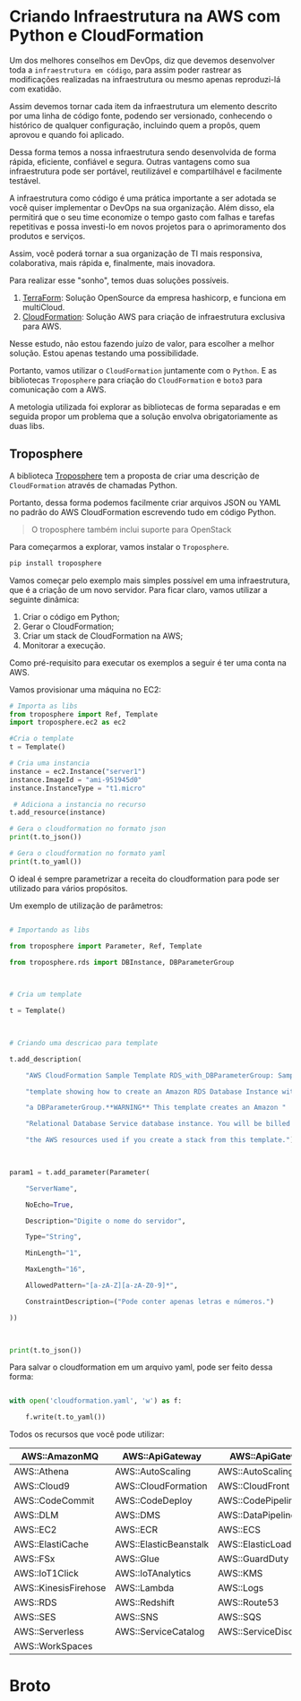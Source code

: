 
# Criando Infraestrutura na AWS com Python e CloudFormation

Um dos melhores conselhos em DevOps, diz que devemos desenvolver toda a `infraestrutura em código`, para assim poder rastrear as modificações realizadas na infraestrutura ou mesmo apenas reproduzi-lá com exatidão.

Assim devemos tornar cada item da infraestrutura um elemento descrito por uma linha de código fonte, podendo ser versionado, conhecendo o histórico de qualquer configuração, incluindo quem a propôs, quem aprovou e quando foi aplicado.

Dessa forma temos a nossa infraestrutura sendo desenvolvida de forma rápida, eficiente, confiável e segura. Outras vantagens como sua infraestrutura pode ser portável, reutilizável e compartilhável e facilmente testável.

A infraestrutura como código é uma prática importante a ser adotada se você quiser implementar o DevOps na sua organização. Além disso, ela permitirá que o seu time economize o tempo gasto com falhas e tarefas repetitivas e possa investi-lo em novos projetos para o aprimoramento dos produtos e serviços. 

Assim, você poderá tornar a sua organização de TI mais responsiva, colaborativa, mais rápida e, finalmente, mais inovadora.

Para realizar esse "sonho", temos duas soluções possíveis.

1. [TerraForm](https://www.terraform.io/): Solução OpenSource da empresa hashicorp, e funciona em multiCloud.
2. [CloudFormation](https://aws.amazon.com/pt/cloudformation/?sc_channel=PS&sc_campaign=acquisition_BR&sc_publisher=google&sc_medium=english_cloudformation_b&sc_content=cloudformation_e&sc_detail=cloudformation&sc_category=cloudformation&sc_segment=159751569489&sc_matchtype=e&sc_country=BR&s_kwcid=AL!4422!3!159751569489!e!!g!!cloudformation&ef_id=EAIaIQobChMI68T_7Pbf4AIVUj0MCh3rfQrlEAAYASAAEgJw9vD_BwE:G:s): Solução AWS para criação de infraestrutura exclusiva para AWS.

Nesse estudo, não estou fazendo juízo de valor, para escolher a melhor solução. Estou apenas testando uma possibilidade.

Portanto, vamos utilizar o `CloudFormation` juntamente com o `Python`. E as bibliotecas `Troposphere` para criação do `CloudFormation` e `boto3` para comunicação com a AWS.

A metologia utilizada foi explorar as bibliotecas de forma separadas e em seguida propor um problema que a solução envolva obrigatoriamente as duas libs.

## Troposphere

A biblioteca [Troposphere](https://github.com/cloudtools/troposphere) tem a proposta de criar uma descrição de `CloudFormation` através de chamadas Python.

Portanto, dessa forma podemos facilmente criar arquivos JSON ou YAML no padrão do AWS CloudFormation escrevendo tudo em código Python.

> O troposphere também inclui suporte para OpenStack

Para começarmos a explorar, vamos instalar o `Troposphere`.

```bash
pip install troposphere
```

Vamos começar pelo exemplo mais simples possível em uma infraestrutura, que é a criação de um novo servidor. Para ficar claro, vamos utilizar a seguinte dinâmica:

1. Criar o código em Python;
2. Gerar o CloudFormation;
3. Criar um stack de CloudFormation na AWS;
4. Monitorar a execução.

Como pré-requisito para executar os exemplos a seguir é ter uma conta na AWS.

Vamos provisionar uma máquina no EC2:

```python
# Importa as libs
from troposphere import Ref, Template
import troposphere.ec2 as ec2

#Cria o template
t = Template()

# Cria uma instancia
instance = ec2.Instance("server1")
instance.ImageId = "ami-951945d0"
instance.InstanceType = "t1.micro"

 # Adiciona a instancia no recurso
t.add_resource(instance)

# Gera o cloudformation no formato json
print(t.to_json())

# Gera o cloudformation no formato yaml
print(t.to_yaml())

```



 

O ideal é sempre parametrizar a receita do cloudformation para pode ser utilizado para vários propósitos.

 

Um exemplo de utilização de parâmetros:

 

```python

# Importando as libs

from troposphere import Parameter, Ref, Template

from troposphere.rds import DBInstance, DBParameterGroup

 

# Cria um template

t = Template()

 

# Criando uma descricao para template

t.add_description(

    "AWS CloudFormation Sample Template RDS_with_DBParameterGroup: Sample "

    "template showing how to create an Amazon RDS Database Instance with "

    "a DBParameterGroup.**WARNING** This template creates an Amazon "

    "Relational Database Service database instance. You will be billed for "

    "the AWS resources used if you create a stack from this template.")

 

param1 = t.add_parameter(Parameter(

    "ServerName",

    NoEcho=True,

    Description="Digite o nome do servidor",

    Type="String",

    MinLength="1",

    MaxLength="16",

    AllowedPattern="[a-zA-Z][a-zA-Z0-9]*",

    ConstraintDescription=("Pode conter apenas letras e números.")

))

 

print(t.to_json())

```

Para salvar o cloudformation em um arquivo yaml, pode ser feito dessa forma:

 

```python

with open('cloudformation.yaml', 'w') as f:

    f.write(t.to_yaml())

```

 

Todos os recursos que você pode utilizar:

|AWS::AmazonMQ|AWS::ApiGateway|AWS::ApiGatewayV2|AWS::AppStream|AWS::AppSync|AWS::ApplicationAutoScaling|
|-------------|---------------|-----------------|--------------|------------|---------------------------|
|AWS::Athena|AWS::AutoScaling|AWS::AutoScalingPlans|AWS::Batch|AWS::Budgets|AWS::CertificateManager|
|AWS::Cloud9|AWS::CloudFormation|AWS::CloudFront|AWS::CloudTrail|AWS::CloudWatch|AWS::CodeBuild|
|AWS::CodeCommit|AWS::CodeDeploy|AWS::CodePipeline|AWS::Cognito|AWS::Config|AWS::DAX|
|AWS::DLM|AWS::DMS|AWS::DataPipeline|AWS::DirectoryService|AWS::DocDB|AWS::DynamoDB|
|AWS::EC2|AWS::ECR|AWS::ECS|AWS::EFS|AWS::EKS|AWS::EMR|
|AWS::ElastiCache|AWS::ElasticBeanstalk|AWS::ElasticLoadBalancing|AWS::ElasticLoadBalancingV2|AWS::Elasticsearch|AWS::Events|
|AWS::FSx|AWS::Glue|AWS::GuardDuty|AWS::IAM|AWS::Inspector|AWS::IoT|
|AWS::IoT1Click|AWS::IoTAnalytics|AWS::KMS|AWS::Kinesis|AWS::KinesisAnalytics|AWS::KinesisAnalyticsV2|
|AWS::KinesisFirehose|AWS::Lambda|AWS::Logs|AWS::Neptune|AWS::OpsWorks|AWS::OpsWorksCM|
|AWS::RDS|AWS::Redshift|AWS::Route53|AWS::Route53Resolver|AWS::S3|AWS::SDB|
|AWS::SES|AWS::SNS|AWS::SQS|AWS::SSM|AWS::SageMaker|AWS::SecretsManager|
|AWS::Serverless|AWS::ServiceCatalog|AWS::ServiceDiscovery|AWS::StepFunctions|AWS::WAF|AWS::WAFRegional|
|AWS::WorkSpaces|  | | | |


# Broto